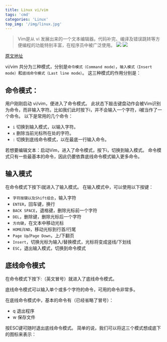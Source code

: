 ```yaml
---
title: Linux vi/vim
tags: 'cmd'
categories: 'Linux'
top_img: '/img/linux.jpg'
---
```


> Vim是从 vi 发展出来的一个文本编辑器。代码补完、编译及错误跳转等方便编程的功能特别丰富，在程序员中被广泛使用。
![](/img/vi-cmd.gif)
![](/img/vim-vi.png)

<a href="http://www.runoob.com/linux/linux-vim.html" target="_blank">原文地址</a>

vi/vim 共分为三种模式，分别是`命令模式（Command mode）`，`输入模式（Insert mode）`和`底线命令模式（Last line mode）`。 这三种模式的作用分别是：

## 命令模式：
用户刚刚启动 vi/vim，便进入了命令模式。
此状态下敲击键盘动作会被Vim识别为命令，而非输入字符。比如我们此时按下i，并不会输入一个字符，i被当作了一个命令。
以下是常用的几个命令：
* `i`&nbsp;切换到输入模式，以输入字符。
* `x`&nbsp;删除当前光标所在处的字符。
* `:`&nbsp;切换到底线命令模式，以在最底一行输入命令。

若想要编辑文本：启动Vim，进入了命令模式，按下i，切换到输入模式。
命令模式只有一些最基本的命令，因此仍要依靠底线命令模式输入更多命令。
## 输入模式
在命令模式下按下i就进入了输入模式。
在输入模式中，可以使用以下按键：
* `字符按键以及Shift组合`，输入字符
* `ENTER`，回车键，换行
* `BACK SPACE`，退格键，删除光标前一个字符
* `DEL`，删除键，删除光标后一个字符
* `方向键`，在文本中移动光标
* `HOME`/`END`，移动光标到行首/行尾
* `Page Up`/`Page Down`，上/下翻页
* `Insert`，切换光标为输入/替换模式，光标将变成竖线/下划线
* `ESC`，退出输入模式，切换到命令模式

## 底线命令模式
在命令模式下按下:（英文冒号）就进入了底线命令模式。

底线命令模式可以输入单个或多个字符的命令，可用的命令非常多。

在底线命令模式中，基本的命令有（已经省略了冒号）：

* q 退出程序
* w 保存文件

按ESC键可随时退出底线命令模式。
简单的说，我们可以将这三个模式想成底下的图标来表示：




